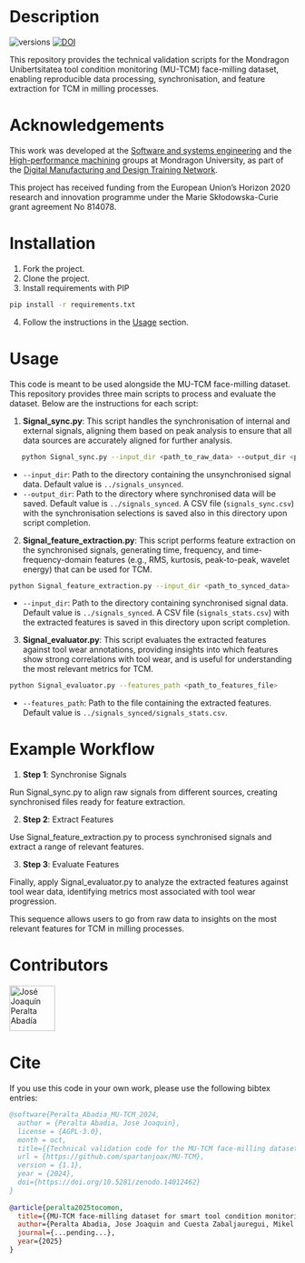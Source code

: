 # Description
![versions](https://img.shields.io/pypi/pyversions/pybadges.svg)
[![DOI](https://zenodo.org/badge/880366201.svg)](https://doi.org/10.5281/zenodo.14012462)

This repository provides the technical validation scripts for the Mondragon Unibertsitatea tool condition monitoring (MU-TCM) face-milling dataset, 
enabling reproducible data processing, synchronisation, and feature extraction for TCM in milling processes.

# Acknowledgements
This work was developed at the [Software and systems engineering](https://www.mondragon.edu/en/research-transfer/engineering-technology/research-and-transfer-groups/software-systems-engineering) and the [High-performance machining](https://www.mondragon.edu/en/research-transfer/engineering-technology/research-and-transfer-groups/high-performance-machining) groups at Mondragon University, as part of the [Digital Manufacturing and Design Training Network](https://dimanditn.eu/es/home).

This project has received funding from the European Union’s Horizon 2020 research and innovation programme under the Marie Skłodowska-Curie grant agreement No 814078.

# Installation
1. Fork the project.
2. Clone the project.
3. Install requirements with PIP
```bash
pip install -r requirements.txt
```
4. Follow the instructions in the [Usage](#usage) section.

# Usage
This code is meant to be used alongside the MU-TCM face-milling dataset. This repository provides three main scripts to process and evaluate the dataset. Below are the instructions for each script:

1. **Signal_sync.py**:
This script handles the synchronisation of internal and external signals, aligning them based on peak analysis to ensure that all data sources are accurately aligned for further analysis. 

```bash
   python Signal_sync.py --input_dir <path_to_raw_data> --output_dir <path_to_synced_data>
```
- `--input_dir`: Path to the directory containing the unsynchronised signal data. Default value is `../signals_unsynced`.
- `--output_dir`: Path to the directory where synchronised data will be saved. Default value is `../signals_synced`. A CSV file (`signals_sync.csv`) with the synchronisation selections is saved also in this directory  upon script completion.

2. **Signal_feature_extraction.py**:
This script performs feature extraction on the synchronised signals, generating time, frequency, and time-frequency-domain features (e.g., RMS, kurtosis, peak-to-peak, wavelet energy) that can be used for TCM.

```bash
python Signal_feature_extraction.py --input_dir <path_to_synced_data>
```
- `--input_dir`: Path to the directory containing synchronised signal data. Default value is `../signals_synced`. A CSV file (`signals_stats.csv`) with the extracted features is saved in this directory upon script completion.

3. **Signal_evaluator.py**:
This script evaluates the extracted features against tool wear annotations, providing insights into which features show strong correlations with tool wear, and is useful for understanding the most relevant metrics for TCM.

```bash
python Signal_evaluator.py --features_path <path_to_features_file>
```
- `--features_path`: Path to the file containing the extracted features. Default value is `../signals_synced/signals_stats.csv`.

# Example Workflow
1. **Step 1**: Synchronise Signals

Run Signal_sync.py to align raw signals from different sources, creating synchronised files ready for feature extraction.

2. **Step 2**: Extract Features

Use Signal_feature_extraction.py to process synchronised signals and extract a range of relevant features.

3. **Step 3**: Evaluate Features

Finally, apply Signal_evaluator.py to analyze the extracted features against tool wear data, identifying metrics most associated with tool wear progression.

This sequence allows users to go from raw data to insights on the most relevant features for TCM in milling processes.

# Contributors

[//]: contributor-faces

<a href="https://github.com/spartanjoax"><img src="https://avatars.githubusercontent.com/u/29443664?v=4" title="José Joaquín Peralta Abadía" width="80" height="80"></a>

[//]: contributor-faces

# Cite

If you use this code in your own work, please use the following bibtex entries:

```bibtex
@software{Peralta_Abadia_MU-TCM_2024,
  author = {Peralta Abadia, Jose Joaquin},
  license = {AGPL-3.0},
  month = oct,
  title={{Technical validation code for the MU-TCM face-milling dataset}}, 
  url = {https://github.com/spartanjoax/MU-TCM},
  version = {1.1},
  year = {2024},
  doi={https://doi.org/10.5281/zenodo.14012462}
}
  
@article{peralta2025tocomon,
  title={{MU-TCM face-milling dataset for smart tool condition monitoring}},
  author={Peralta Abadia, Jose Joaquin and Cuesta Zabaljauregui, Mikel and Larrinaga Barrenechea, Felix},
  journal={...pending...},
  year={2025}
}
```